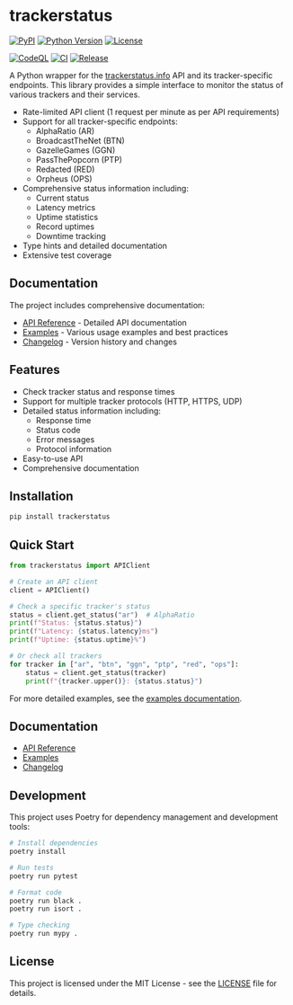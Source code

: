 # trackerstatus
[![PyPI](https://img.shields.io/pypi/v/trackerstatus.svg)](https://pypi.org/project/trackerstatus/)
[![Python Version](https://img.shields.io/pypi/pyversions/trackerstatus.svg)](https://pypi.org/project/trackerstatus/)
[![License](https://img.shields.io/pypi/l/trackerstatus.svg)](https://github.com/mauvehed/trackerstatus/blob/main/LICENSE)

[![CodeQL](https://github.com/mauvehed/trackerstatus/actions/workflows/codeql-analysis.yml/badge.svg)](https://github.com/mauvehed/trackerstatus/actions/workflows/codeql-analysis.yml)
[![CI](https://github.com/mauvehed/trackerstatus/actions/workflows/ci.yml/badge.svg)](https://github.com/mauvehed/trackerstatus/actions/workflows/ci.yml)
[![Release](https://github.com/mauvehed/trackerstatus/actions/workflows/release.yml/badge.svg)](https://github.com/mauvehed/trackerstatus/actions/workflows/release.yml)

A Python wrapper for the [trackerstatus.info](https://trackerstatus.info) API and its tracker-specific endpoints. This library provides a simple interface to monitor the status of various trackers and their services.
- Rate-limited API client (1 request per minute as per API requirements)
- Support for all tracker-specific endpoints:
  - AlphaRatio (AR)
  - BroadcastTheNet (BTN)
  - GazelleGames (GGN)
  - PassThePopcorn (PTP)
  - Redacted (RED)
  - Orpheus (OPS)
- Comprehensive status information including:
  - Current status
  - Latency metrics
  - Uptime statistics
  - Record uptimes
  - Downtime tracking
- Type hints and detailed documentation
- Extensive test coverage

## Documentation

The project includes comprehensive documentation:

- [API Reference](https://github.com/mauvehed/trackerstatus/blob/main/docs/api.md) - Detailed API documentation
- [Examples](https://github.com/mauvehed/trackerstatus/blob/main/docs/EXAMPLES.md) - Various usage examples and best practices
- [Changelog](https://github.com/mauvehed/trackerstatus/blob/main/CHANGELOG.md) - Version history and changes

## Features

- Check tracker status and response times
- Support for multiple tracker protocols (HTTP, HTTPS, UDP)
- Detailed status information including:
  - Response time
  - Status code
  - Error messages
  - Protocol information
- Easy-to-use API
- Comprehensive documentation

## Installation

```bash
pip install trackerstatus
```

## Quick Start

```python
from trackerstatus import APIClient

# Create an API client
client = APIClient()

# Check a specific tracker's status
status = client.get_status("ar")  # AlphaRatio
print(f"Status: {status.status}")
print(f"Latency: {status.latency}ms")
print(f"Uptime: {status.uptime}%")

# Or check all trackers
for tracker in ["ar", "btn", "ggn", "ptp", "red", "ops"]:
    status = client.get_status(tracker)
    print(f"{tracker.upper()}: {status.status}")
```

For more detailed examples, see the [examples documentation](docs/EXAMPLES.md).

## Documentation

- [API Reference](https://github.com/mauvehed/trackerstatus/blob/main/docs/api.md)
- [Examples](https://github.com/mauvehed/trackerstatus/blob/main/docs/EXAMPLES.md)
- [Changelog](https://github.com/mauvehed/trackerstatus/blob/main/CHANGELOG.md)

## Development

This project uses Poetry for dependency management and development tools:

```bash
# Install dependencies
poetry install

# Run tests
poetry run pytest

# Format code
poetry run black .
poetry run isort .

# Type checking
poetry run mypy .
```

## License

This project is licensed under the MIT License - see the [LICENSE](LICENSE) file for details.
